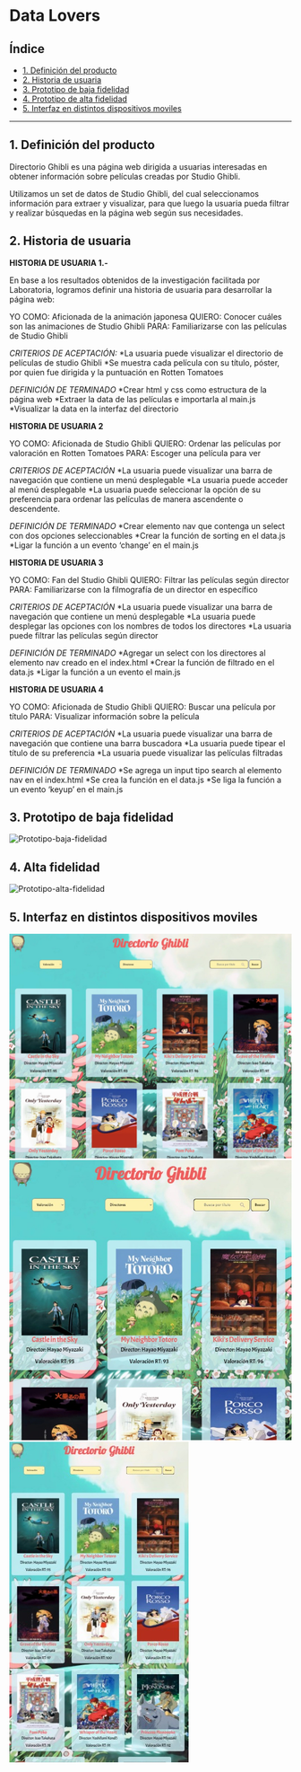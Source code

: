 # Data Lovers

## Índice

* [1. Definición del producto](#1-Definición-del-producto)
* [2. Historia de usuaria](#2-Historia-de-usuaria)
* [3. Prototipo de baja fidelidad](#3-Prototipo-de-baja-fidelidad)
* [4. Prototipo de alta fidelidad](#4-Prototipo-de-alta-fidelidad)
* [5. Interfaz en distintos dispositivos moviles](#5-Interfaz-en-distintos-dispositivos-moviles)


***

## 1. Definición del producto

Directorio Ghibli es una página web dirigida a usuarias interesadas en obtener información sobre películas creadas por Studio Ghibli.

Utilizamos un set de datos de Studio Ghibli, del cual seleccionamos información para extraer y visualizar, para que luego la usuaria pueda filtrar y realizar búsquedas en la página web según sus necesidades.

## 2. Historia de usuaria

**HISTORIA DE USUARIA 1.-**

En base a los resultados obtenidos de la investigación facilitada por Laboratoria, logramos definir una historia de usuaria para desarrollar la página web:


YO COMO: Aficionada de la animación japonesa
QUIERO: Conocer cuáles son las animaciones de Studio Ghibli
PARA: Familiarizarse con las películas de Studio Ghibli


_CRITERIOS DE ACEPTACIÓN:_
*La usuaria puede visualizar el directorio de películas de studio Ghibli
*Se muestra cada película con su título, póster, por quien fue dirigida y la puntuación en Rotten Tomatoes

_DEFINICIÓN DE TERMINADO_
*Crear html y css como estructura de la página web
*Extraer la data de las películas e importarla al main.js
*Visualizar la data en la interfaz del directorio

**HISTORIA DE USUARIA 2**

YO COMO: Aficionada de Studio Ghibli
QUIERO: Ordenar las películas por valoración en Rotten Tomatoes
PARA: Escoger una película para ver


_CRITERIOS DE ACEPTACIÓN_
*La usuaria puede visualizar una barra de navegación que contiene un menú desplegable 
*La usuaria puede acceder al menú desplegable
*La usuaria puede seleccionar la opción de su preferencia para ordenar las películas de manera ascendente o descendente.

_DEFINICIÓN DE TERMINADO_
*Crear elemento nav que contenga un select con dos opciones seleccionables
*Crear la función de sorting en el data.js
*Ligar la función a un evento ‘change’ en el main.js


**HISTORIA DE USUARIA 3** 

YO COMO: Fan del Studio Ghibli
QUIERO: Filtrar las películas según director
PARA: Familiarizarse con la filmografía de un director en específico


_CRITERIOS DE ACEPTACIÓN_
*La usuaria puede visualizar una barra de navegación que contiene un menú desplegable
*La usuaria puede desplegar las opciones con los nombres de todos los directores
*La usuaria puede filtrar las películas según director


_DEFINICIÓN DE TERMINADO_
*Agregar un select con los directores al elemento nav creado en el index.html
*Crear la función de filtrado en el data.js
*Ligar la función a un evento el main.js

**HISTORIA DE USUARIA 4**

YO COMO: Aficionada de Studio Ghibli
QUIERO: Buscar una película por título
PARA: Visualizar información sobre la película


_CRITERIOS DE ACEPTACIÓN_
*La usuaria puede visualizar una barra de navegación que contiene una barra buscadora
*La usuaria puede tipear el título de su preferencia
*La usuaria puede visualizar las películas filtradas

_DEFINICIÓN DE TERMINADO_
*Se agrega un input tipo search al elemento nav en el index.html
*Se crea la función en el data.js
*Se liga la función a un evento ‘keyup’ en el main.js



## 3. Prototipo de baja fidelidad
![Prototipo-baja-fidelidad](src/img/prototipo-baja-fidelidad.jpeg)

## 4. Alta fidelidad
![Prototipo-alta-fidelidad](src/img/prototipo-de-alta-fidelidad.jpeg)

## 5. Interfaz en distintos dispositivos moviles
![interfaz-laptop](src/img/computador.jpeg)
![interfaz-tablet](src/img/tablet.jpeg)
![interfaz-celular](src/img/celular.jpeg)
